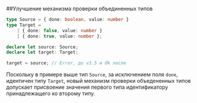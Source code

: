 ##Улучшение механизма проверки объединенных типов

`````typescript
type Source = { done: boolean, value: number }
type Target =
    | { done: false, value: number }
    | { done: true, value: number };

declare let source: Source;
declare let target: Target;

target = source; // Error, до v3.5 и Ok после
`````

Поскольку в примере выше тип `Source`, за исключением поля `done`, идентичен типу `Target`, новый механизм проверки объедененных типов допускает присвоение значения первого типа идентификатору принадлежащего ко второму типу.